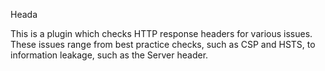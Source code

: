 Heada

This is a plugin which checks HTTP response headers for various issues. These issues range from best practice checks, such as CSP and HSTS, to information leakage, such as the Server header.